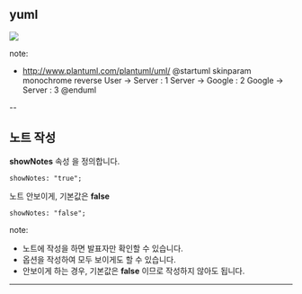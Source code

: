 ## yuml

![](http://www.plantuml.com/plantuml/png/SoWkIImgAStDuIhEpimhI2nAp5N8pS_BJyueoizDLIWfAatbSifFKj2rKt3CoKnELR1Io4ZDoSbFIU5oICrB0Me40000)

note:

- http://www.plantuml.com/plantuml/uml/
  @startuml
  skinparam monochrome reverse
  User -> Server : 1
  Server -> Google : 2
  Google -> Server : 3
  @enduml

--

## 노트 작성

**showNotes** 속성 을 정의합니다.

```
showNotes: "true";
```

노트 안보이게, 기본값은 **false**

```
showNotes: "false";
```

note:

- 노트에 작성을 하면 발표자만 확인할 수 있습니다.
- 옵션을 작성하여 모두 보이게도 할 수 있습니다.
- 안보이게 하는 경우, 기본값은 **false** 이므로 작성하지 않아도 됩니다.

---

